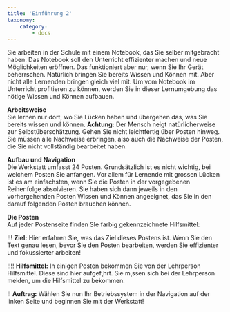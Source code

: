 ```yaml
---
title: 'Einführung 2'
taxonomy:
    category:
        - docs
---
```


Sie arbeiten in der Schule mit einem Notebook, das Sie selber mitgebracht haben. Das Notebook soll den Unterricht effizienter machen und neue Möglichkeiten eröffnen. Das funktioniert aber nur, wenn Sie Ihr Gerät beherrschen. Natürlich bringen Sie bereits Wissen und Können mit. Aber nicht alle Lernenden bringen gleich viel mit. Um vom Notebook im Unterricht profitieren zu können, werden Sie in dieser Lernumgebung das nötige Wissen und Können aufbauen. 

**Arbeitsweise**<br>
Sie lernen nur dort, wo Sie Lücken haben und übergehen das, was Sie bereits wissen und können. **Achtung:** Der Mensch neigt natürlicherweise zur Selbstüberschätzung. Gehen Sie nicht leichtfertig über Posten hinweg. Sie müssen alle Nachweise erbringen, also auch die Nachweise der Posten, die Sie nicht vollständig bearbeitet haben.

**Aufbau und Navigation**<br>
Die Werkstatt umfasst 24 Posten. Grundsätzlich ist es nicht wichtig, bei welchem Posten Sie anfangen. Vor allem für Lernende mit grossen Lücken ist es am einfachsten, wenn Sie die Posten in der vorgegebenen Reihenfolge absolvieren. Sie haben sich dann jeweils in den vorhergehenden Posten Wissen und Können angeeignet, das Sie in den darauf folgenden Posten brauchen können.

**Die Posten**<br>
Auf jeder Postenseite finden SIe farbig gekennzeichnete Hilfsmittel:
 
!!! **Ziel:** Hier erfahren Sie, was das Ziel dieses Postens ist. Wenn Sie den Text genau lesen, bevor Sie den Posten bearbeiten, werden Sie effizienter und fokussierter arbeiten!

!!!! **Hilfsmittel:** In einigen Posten bekommen Sie von der Lehrperson Hilfsmittel. Diese sind hier aufgef¸hrt. Sie m¸ssen sich bei der Lehrperson melden, um die Hilfsmittel zu bekommen.

!! **Auftrag:** Wählen Sie nun Ihr Betriebssystem in der Navigation auf der linken Seite und beginnen Sie mit der Werkstatt!




